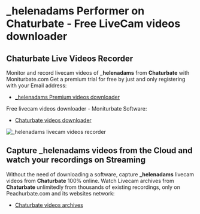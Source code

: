 # _helenadams Performer on Chaturbate - Free LiveCam videos downloader

## Chaturbate Live Videos Recorder

Monitor and record livecam videos of **_helenadams** from **Chaturbate** with Moniturbate.com
Get a premium trial for free by just and only registering with your Email address:
* [_helenadams Premium videos downloader](https://moniturbate.com/request-demo-licence-key.html)

Free livecam videos downloader - Moniturbate Software:
* [Chaturbate videos downloader](https://moniturbate.com/moniturbate-download-software.html)

![_helenadams livecam videos recorder](https://peachurnet.com/templates/moniturbate-software.png)


## Capture _helenadams videos from the Cloud and watch your recordings on Streaming

Without the need of downloading a software, capture **_helenadams** livecam videos from **Chaturbate** 100% online.
Watch Livecam archives from **Chaturbate** unlimitedly from thousands of existing recordings, only on Peachurbate.com and its websites network:
* [Chaturbate videos archives](https://peachurnet.com/)